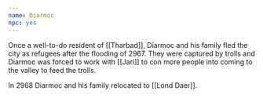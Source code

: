 ```yaml
---
name: Diarmoc
npc: yes
---
```


Once a well-to-do resident of [[Tharbad]], Diarmoc and his family fled the city as refugees after the flooding of 2967. They were captured by trolls and Diarmoc was forced to work with [[Jari]] to con more people into coming to the valley to feed the trolls.

In 2968 Diarmoc and his family relocated to [[Lond Daer]].